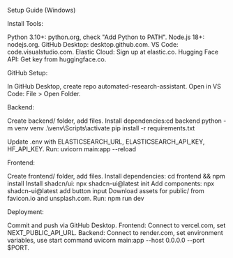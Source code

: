 Setup Guide (Windows)

Install Tools:

Python 3.10+: python.org, check "Add Python to PATH".
Node.js 18+: nodejs.org.
GitHub Desktop: desktop.github.com.
VS Code: code.visualstudio.com.
Elastic Cloud: Sign up at elastic.co.
Hugging Face API: Get key from huggingface.co.


GitHub Setup:

In GitHub Desktop, create repo automated-research-assistant.
Open in VS Code: File > Open Folder.


Backend:

Create backend/ folder, add files.
Install dependencies:cd backend
python -m venv venv
.\venv\Scripts\activate
pip install -r requirements.txt


Update .env with ELASTICSEARCH_URL, ELASTICSEARCH_API_KEY, HF_API_KEY.
Run: uvicorn main:app --reload


Frontend:

Create frontend/ folder, add files.
Install dependencies: cd frontend && npm install
Install shadcn/ui: npx shadcn-ui@latest init
Add components: npx shadcn-ui@latest add button input
Download assets for public/ from favicon.io and unsplash.com.
Run: npm run dev


Deployment:

Commit and push via GitHub Desktop.
Frontend: Connect to vercel.com, set NEXT_PUBLIC_API_URL.
Backend: Connect to render.com, set environment variables, use start command uvicorn main:app --host 0.0.0.0 --port $PORT.



